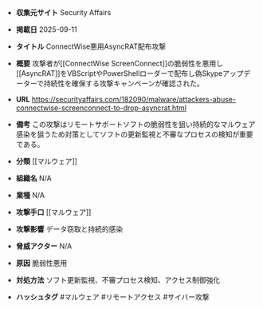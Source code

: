 - **収集元サイト**
Security Affairs

- **掲載日**
2025-09-11

- **タイトル**
ConnectWise悪用AsyncRAT配布攻撃

- **概要**
攻撃者が[[ConnectWise ScreenConnect]]の脆弱性を悪用し[[AsyncRAT]]をVBScriptやPowerShellローダーで配布し偽Skypeアップデーターで持続性を確保する攻撃キャンペーンが確認された。

- **URL**
https://securityaffairs.com/182090/malware/attackers-abuse-connectwise-screenconnect-to-drop-asyncrat.html

- **備考**
この攻撃はリモートサポートソフトの脆弱性を狙い持続的なマルウェア感染を狙うため対策としてソフトの更新監視と不審なプロセスの検知が重要である。

- **分類**
[[マルウェア]]

- **組織名**
N/A

- **業種**
N/A

- **攻撃手口**
[[マルウェア]]

- **攻撃影響**
データ窃取と持続的感染

- **脅威アクター**
N/A

- **原因**
脆弱性悪用

- **対処方法**
ソフト更新監視、不審プロセス検知、アクセス制御強化

- **ハッシュタグ**
#マルウェア #リモートアクセス #サイバー攻撃
